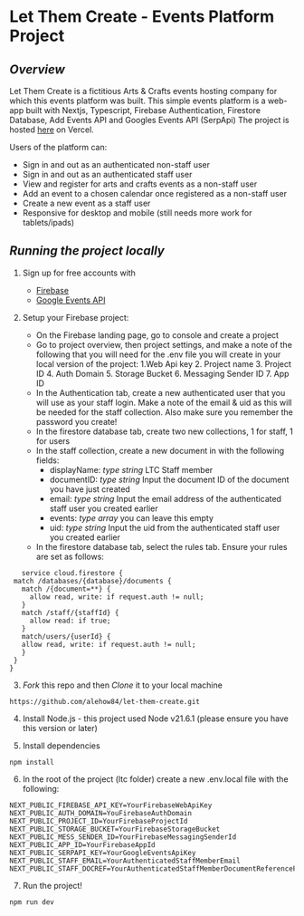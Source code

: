 # Let Them Create - Events Platform Project

## *Overview*


Let Them Create is a fictitious Arts & Crafts events hosting company for which this events platform was built. 
This simple events platform is a web-app built with Nextjs, Typescript, Firebase Authentication, Firestore Database, Add Events API and Googles Events API (SerpApi)
The project is hosted [here](https://let-them-create.vercel.app/) on Vercel.


Users of the platform can:

- Sign in and out as an authenticated non-staff user
- Sign in and out as an authenticated staff user
- View and register for arts and crafts events as a non-staff user
- Add an event to a chosen calendar once registered as a non-staff user
- Create a new event as a staff user
- Responsive for desktop and mobile (still needs more work for tablets/ipads)

## *Running the project locally*

1. Sign up for free accounts with
   - [Firebase](https://firebase.google.com/)
   - [Google Events API](https://serpapi.com/google-events-api)
  
2. Setup your Firebase project:
   
     - On the Firebase landing page, go to console and create a project
     - Go to project overview, then project settings, and make a note of the following that you will need for the .env file you will create in your local version of the project:
         1.Web Api key
         2. Project name
         3. Project ID
         4. Auth Domain
         5. Storage Bucket
         6. Messaging Sender ID
         7. App ID
     - In the Authentication tab, create a new authenticated user that you will use as your staff login. Make a note of the email & uid as this will be needed for the staff collection. Also make sure you remember the password you create!
     - In the firestore database tab, create two new collections, 1 for staff, 1 for users
     - In the staff collection, create a new document in with the following fields:
          - displayName: *type string* LTC Staff member
          - documentID: *type string* Input the document ID of the document you have just created
          - email: *type string* Input the email address of the authenticated staff user you created earlier
          - events: *type array* you can leave this empty
          - uid:  *type string* Input the uid from the authenticated staff user you created earlier
     - In the firestore database tab, select the rules tab. Ensure your rules are set as follows:

  
 ```  
    service cloud.firestore {
  match /databases/{database}/documents {
    match /{document=**} {
      allow read, write: if request.auth != null;
    }
    match /staff/{staffId} {
      allow read: if true;
    }
    match/users/{userId} {
    allow read, write: if request.auth != null;
    }
  }
}

```

3.  *Fork* this repo and then *Clone* it to your local machine

```
https://github.com/alehow84/let-them-create.git
```
  
4. Install Node.js - this project used Node v21.6.1 (please ensure you have this version or later)

5. Install dependencies

```
npm install
```

6. In the root of the project (ltc folder) create a new .env.local file with the following:

```
NEXT_PUBLIC_FIREBASE_API_KEY=YourFirebaseWebApiKey
NEXT_PUBLIC_AUTH_DOMAIN=YouFirebaseAuthDomain
NEXT_PUBLIC_PROJECT_ID=YourFirebaseProjectId
NEXT_PUBLIC_STORAGE_BUCKET=YourFirebaseStorageBucket
NEXT_PUBLIC_MESS_SENDER_ID=YourFirebaseMessagingSenderId
NEXT_PUBLIC_APP_ID=YourFirebaseAppId
NEXT_PUBLIC_SERPAPI_KEY=YourGoogleEventsApiKey
NEXT_PUBLIC_STAFF_EMAIL=YourAuthenticatedStaffMemberEmail
NEXT_PUBLIC_STAFF_DOCREF=YourAuthenticatedStaffMemberDocumentReferenceFromStaffCollectionInFirestore

```
   
   
7. Run the project!

```
npm run dev
```
